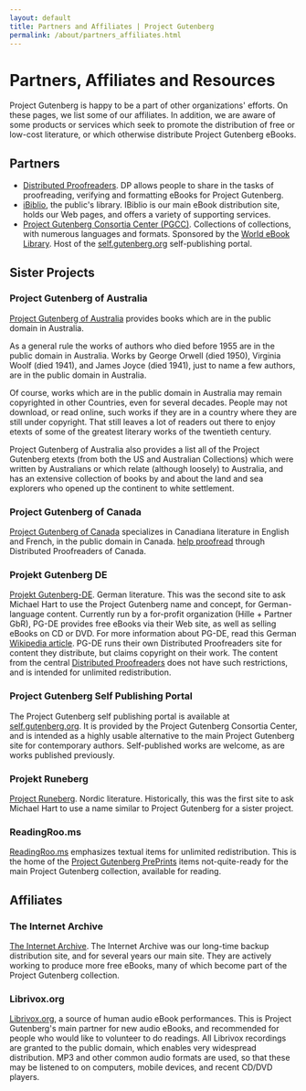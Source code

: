 ```yaml
---
layout: default
title: Partners and Affiliates | Project Gutenberg
permalink: /about/partners_affiliates.html
---
```


Partners, Affiliates and Resources
==================================

Project Gutenberg is happy to be a part of other organizations' efforts. On these pages, we list some of our affiliates. In addition, we are aware of some products or services which seek to promote the distribution of free or low-cost literature, or which otherwise distribute Project Gutenberg eBooks.

## Partners
- [Distributed Proofreaders](http://www.pgdp.net). DP allows people to share in the tasks of proofreading, verifying and formatting eBooks for Project Gutenberg.
- [iBiblio](http://www.ibiblio.org/index.html), the public's library. IBiblio is our main eBook distribution site, holds our Web pages, and offers a variety of supporting services.
- [Project Gutenberg Consortia Center (PGCC)](http://www.gutenberg.cc). Collections of collections, with numerous languages and formats. Sponsored by the [World eBook Library](http://www.worldlibrary.net). Host of the [self.gutenberg.org](http://self.gutenberg.org) self-publishing portal.

## Sister Projects

### Project Gutenberg of Australia
[Project Gutenberg of Australia](http://gutenberg.net.au) provides books which are in the public domain in Australia.

As a general rule the works of authors who died before 1955 are in the public domain in Australia.  Works by George Orwell (died 1950), Virginia Woolf (died 1941), and James Joyce (died 1941), just to name a few authors, are in the public domain in Australia.

Of course, works which are in the public domain in Australia may remain copyrighted in other Countries, even for several decades. People may not download, or read online, such works if they are in a country where they are still under copyright. That still leaves a lot of readers out there to enjoy etexts of some of the greatest literary works of the twentieth century.

Project Gutenberg of Australia also provides a list all of the Project Gutenberg etexts (from both the US and Australian Collections) which were written by Australians or which relate (although loosely) to Australia, and has an extensive    collection of books by and about the land and sea explorers who opened up the continent to white settlement.

### Project Gutenberg of Canada
[Project Gutenberg of Canada](http://www.gutenberg.ca) specializes in Canadiana literature in English and French, in the public domain in Canada. [help proofread](http://www.pgdpcanada.net/) through Distributed Proofreaders of Canada.

### Projekt Gutenberg DE
[Projekt Gutenberg-DE](http://gutenberg.spiegel.de). German literature. This was the second site to ask Michael Hart to use the Project Gutenberg name and concept, for German-language content. Currently run by a for-profit organization (Hille + Partner GbR), PG-DE provides free eBooks via their Web site, as well as selling eBooks on CD or DVD. For more information about PG-DE, read this German [Wikipedia article](http://de.wikipedia.org/wiki/Projekt_Gutenberg-DE). PG-DE runs their own Distributed Proofreaders site for content they distribute, but claims copyright on their work. The content from the central [Distributed Proofreaders](http://www.pgdp.net) does not have such restrictions, and is intended for unlimited redistribution.

### Project Gutenberg Self Publishing Portal
The Project Gutenberg self publishing portal is available at [self.gutenberg.org](http://self.gutenberg.org). It is provided by the Project Gutenberg Consortia Center, and is intended as a highly usable alternative to the main Project Gutenberg site for contemporary authors.  Self-published works are welcome, as are works published previously.

### Projekt Runeberg
[Project Runeberg](http://runeberg.org). Nordic literature. Historically, this was the first site to ask Michael Hart to use a name similar to Project Gutenberg for a sister project.

### ReadingRoo.ms
[ReadingRoo.ms](http://readingroo.ms) emphasizes textual items for unlimited redistribution. This is the home of the [Project Gutenberg PrePrints](https://preprints.readingroo.ms) items not-quite-ready for the main Project Gutenberg collection, available for reading.

## Affiliates

### The Internet Archive
[The Internet Archive](http://www.archive.org). The Internet Archive was our long-time backup distribution site, and for several years our main site.  They are actively working to produce more free eBooks, many of which become part of the Project Gutenberg collection.

### Librivox.org
[Librivox.org](http://librivox.org), a source of human audio eBook performances.  This is Project Gutenberg's main partner for new audio eBooks, and recommended for people who would like to volunteer to do readings.  All Librivox recordings are granted to the public domain, which enables very widespread distribution.  MP3 and other common audio formats are used, so that these may be listened to on computers, mobile devices, and recent CD/DVD players.

